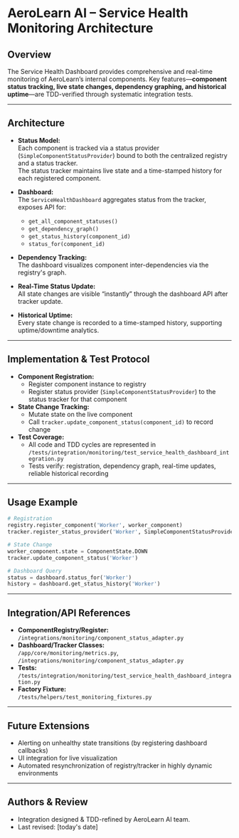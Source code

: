# AeroLearn AI – Service Health Monitoring Architecture

## Overview

The Service Health Dashboard provides comprehensive and real-time monitoring of AeroLearn’s internal components. Key features—**component status tracking, live state changes, dependency graphing, and historical uptime**—are TDD-verified through systematic integration tests.

---

## Architecture

- **Status Model:**  
  Each component is tracked via a status provider (`SimpleComponentStatusProvider`) bound to both the centralized registry and a status tracker.  
  The status tracker maintains live state and a time-stamped history for each registered component.

- **Dashboard:**  
  The `ServiceHealthDashboard` aggregates status from the tracker, exposes API for:
  - `get_all_component_statuses()`
  - `get_dependency_graph()`
  - `get_status_history(component_id)`
  - `status_for(component_id)`

- **Dependency Tracking:**  
  The dashboard visualizes component inter-dependencies via the registry's graph.

- **Real-Time Status Update:**  
  All state changes are visible “instantly” through the dashboard API after tracker update.

- **Historical Uptime:**  
  Every state change is recorded to a time-stamped history, supporting uptime/downtime analytics.

---

## Implementation & Test Protocol

- **Component Registration:**  
  - Register component instance to registry  
  - Register status provider (`SimpleComponentStatusProvider`) to the status tracker for that component
- **State Change Tracking:**  
  - Mutate state on the live component  
  - Call `tracker.update_component_status(component_id)` to record change
- **Test Coverage:**  
  - All code and TDD cycles are represented in `/tests/integration/monitoring/test_service_health_dashboard_integration.py`
  - Tests verify: registration, dependency graph, real-time updates, reliable historical recording

---

## Usage Example

```python
# Registration
registry.register_component('Worker', worker_component)
tracker.register_status_provider('Worker', SimpleComponentStatusProvider(worker_component))

# State Change
worker_component.state = ComponentState.DOWN
tracker.update_component_status('Worker')

# Dashboard Query
status = dashboard.status_for('Worker')
history = dashboard.get_status_history('Worker')
```

---

## Integration/API References

- **ComponentRegistry/Register:**  
  `/integrations/monitoring/component_status_adapter.py`
- **Dashboard/Tracker Classes:**  
  `/app/core/monitoring/metrics.py`, `/integrations/monitoring/component_status_adapter.py`
- **Tests:**  
  `/tests/integration/monitoring/test_service_health_dashboard_integration.py`
- **Factory Fixture:**  
  `/tests/helpers/test_monitoring_fixtures.py`

---

## Future Extensions

- Alerting on unhealthy state transitions (by registering dashboard callbacks)
- UI integration for live visualization
- Automated resynchronization of registry/tracker in highly dynamic environments

---

## Authors & Review

- Integration designed & TDD-refined by AeroLearn AI team.
- Last revised: [today's date]